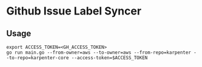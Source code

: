# Github Issue Label Syncer

## Usage

```console
export ACCESS_TOKEN=<GH_ACCESS_TOKEN>
go run main.go --from-owner=aws --to-owner=aws --from-repo=karpenter --to-repo=karpenter-core --access-token=$ACCESS_TOKEN
```